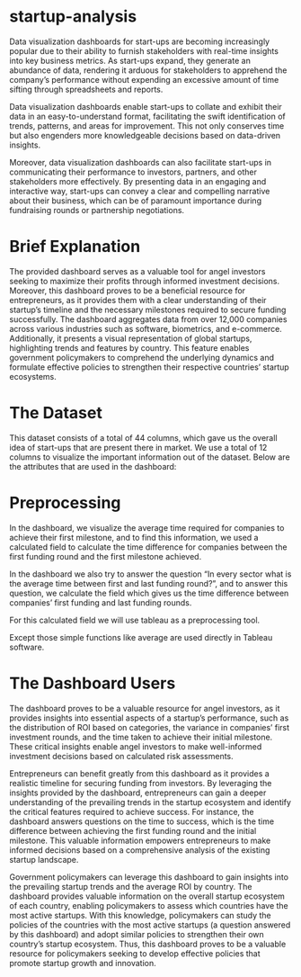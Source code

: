 # startup-analysis
Data visualization dashboards for start-ups are becoming increasingly popular due to their ability to furnish stakeholders with real-time insights into key business metrics. As start-ups expand, they generate an abundance of data, rendering it arduous for stakeholders to apprehend the company’s performance without expending an excessive amount of time sifting through spreadsheets and reports.

Data visualization dashboards enable start-ups to collate and exhibit their data in an easy-to-understand format, facilitating the swift identification of trends, patterns, and areas for improvement. This not only conserves time but also engenders more knowledgeable decisions based on data-driven insights.

Moreover, data visualization dashboards can also facilitate start-ups in communicating their performance to investors, partners, and other stakeholders more effectively. By presenting data in an engaging and interactive way, start-ups can convey a clear and compelling narrative about their business, which can be of paramount importance during fundraising rounds or partnership negotiations.

# Brief Explanation
The provided dashboard serves as a valuable tool for angel investors seeking to maximize their profits through informed investment decisions. Moreover, this dashboard proves to be a beneficial resource for entrepreneurs, as it provides them with a clear understanding of their startup’s timeline and the necessary milestones required to secure funding successfully. The dashboard aggregates data from over 12,000 companies across various industries such as software, biometrics, and e-commerce. Additionally, it presents a visual representation of global startups, highlighting trends and features by country. This feature enables government policymakers to comprehend the underlying dynamics and formulate effective policies to strengthen their respective countries’ startup ecosystems.

# The Dataset
This dataset consists of a total of 44 columns, which gave us the overall idea of start-ups that are present there in market. We use a total of 12 columns to visualize the important information out of the dataset. Below are the attributes that are used in the dashboard:

<script src="https://gist.github.com/mrunalmania/1d6d0c4527ed8a81f7feea7a1f96f0b6#file-mrunal-dv-gist-csv"></script>

# Preprocessing
In the dashboard, we visualize the average time required for companies to achieve their first milestone, and to find this information, we used a calculated field to calculate the time difference for companies between the first funding round and the first milestone achieved.

In the dashboard we also try to answer the question “In every sector what is the average time between first and last funding round?”, and to answer this question, we calculate the field which gives us the time difference between companies’ first funding and last funding rounds.

For this calculated field we will use tableau as a preprocessing tool.

Except those simple functions like average are used directly in Tableau software.

# The Dashboard Users
The dashboard proves to be a valuable resource for angel investors, as it provides insights into essential aspects of a startup’s performance, such as the distribution of ROI based on categories, the variance in companies’ first investment rounds, and the time taken to achieve their initial milestone. These critical insights enable angel investors to make well-informed investment decisions based on calculated risk assessments.

Entrepreneurs can benefit greatly from this dashboard as it provides a realistic timeline for securing funding from investors. By leveraging the insights provided by the dashboard, entrepreneurs can gain a deeper understanding of the prevailing trends in the startup ecosystem and identify the critical features required to achieve success. For instance, the dashboard answers questions on the time to success, which is the time difference between achieving the first funding round and the initial milestone. This valuable information empowers entrepreneurs to make informed decisions based on a comprehensive analysis of the existing startup landscape.

Government policymakers can leverage this dashboard to gain insights into the prevailing startup trends and the average ROI by country. The dashboard provides valuable information on the overall startup ecosystem of each country, enabling policymakers to assess which countries have the most active startups. With this knowledge, policymakers can study the policies of the countries with the most active startups (a question answered by this dashboard) and adopt similar policies to strengthen their own country’s startup ecosystem. Thus, this dashboard proves to be a valuable resource for policymakers seeking to develop effective policies that promote startup growth and innovation.
